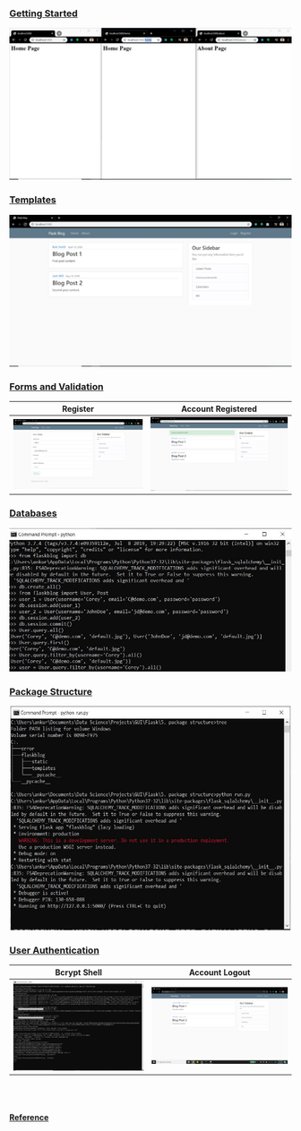 ### [Getting Started](https://github.com/ankur715/GUI/tree/master/Flask/1.%20getting%20started)
<p><img src="https://github.com/ankur715/GUI/blob/master/Flask/1.%20getting%20started/getting%20started.JPG"></p>


### [Templates](https://github.com/ankur715/GUI/tree/master/Flask/2.%20templates)
<p><img src="https://github.com/ankur715/GUI/blob/master/Flask/2.%20templates/templates.JPG"></p>


### [Forms and Validation](https://github.com/ankur715/GUI/tree/master/Flask/3.%20forms_and_validation)  
Register             |  Account Registered
:-------------------------:|:-------------------------:
![](https://github.com/ankur715/GUI/blob/master/Flask/3.%20forms_and_validation/imgs/register.JPG)  |  ![](https://github.com/ankur715/GUI/blob/master/Flask/3.%20forms_and_validation/imgs/registered.JPG)  


### [Databases](https://github.com/ankur715/GUI/tree/master/Flask/2.%20templates)
<p><img src="https://github.com/ankur715/GUI/blob/master/Flask/4.%20databases/cmd.JPG"></p>


### [Package Structure](https://github.com/ankur715/GUI/tree/master/Flask/5.%20package%20structure)
<p align="center"><img width="500" height="400" src="https://github.com/ankur715/GUI/blob/master/Flask/5.%20package%20structure/run.JPG"></p>


### [User Authentication](https://github.com/ankur715/GUI/tree/master/Flask/6.%20user%20authentication)
Bcrypt Shell             |  Account Logout
:-------------------------:|:-------------------------:
![](https://github.com/ankur715/GUI/blob/master/Flask/6.%20user%20authentication/bcrypt.JPG)  |  ![](https://github.com/ankur715/GUI/blob/master/Flask/6.%20user%20authentication/logout.png)  



<br/><br/>  
#### [Reference](https://www.youtube.com/playlist?list=PL-osiE80TeTs4UjLw5MM6OjgkjFeUxCYH)

